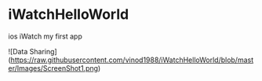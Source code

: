 # iWatchHelloWorld
ios iWatch my first app

  ![Data Sharing] (https://raw.githubusercontent.com/vinod1988/iWatchHelloWorld/blob/master/Images/ScreenShot1.png)

 

